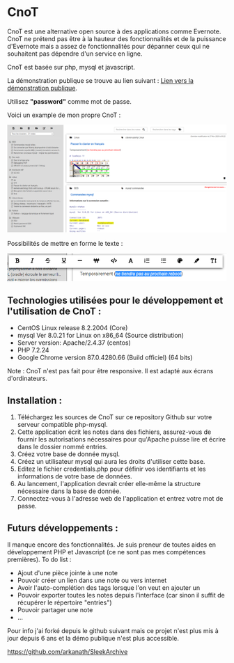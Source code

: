 # CnoT

CnoT est une alternative open source à des applications comme Evernote. CnoT ne prétend pas être à la hauteur des fonctionnalités et de la puissance d'Evernote mais a assez de fonctionnalités pour dépanner ceux qui ne souhaitent pas dépendre d'un service en ligne.

CnoT est basée sur php, mysql et javascript.

La démonstration publique se trouve au lien suivant : [Lien vers la démonstration publique](https://cnot.fr). 

Utilisez <b>"password"</b> comme mot de passe.

Voici un example de mon propre CnoT :

![](image.png)

Possibilités de mettre en forme le texte :

![](image2.png)


## Technologies utilisées pour le développement et l'utilisation de CnoT :

* CentOS Linux release 8.2.2004 (Core)
* mysql  Ver 8.0.21 for Linux on x86_64 (Source distribution)
* Server version: Apache/2.4.37 (centos)
* PHP 7.2.24
* Google Chrome version 87.0.4280.66 (Build officiel) (64 bits)

Note : CnoT n'est pas fait pour être responsive. Il est adapté aux écrans d'ordinateurs.


## Installation :

1. Téléchargez les sources de CnoT sur ce repository Github sur votre serveur compatible php-mysql.
2. Cette application écrit les notes dans des fichiers, assurez-vous de fournir les autorisations nécessaires pour qu'Apache puisse lire et écrire dans le dossier nommé entries.
3. Créez votre base de donnée mysql.
4. Créez un utilisateur mysql qui aura les droits d'utiliser cette base.
5. Editez le fichier credentials.php pour définir vos identifiants et les informations de votre base de données.
6. Au lancement, l'application devrait créer elle-même la structure nécessaire dans la base de donnée.
7. Connectez-vous à l'adresse web de l'application et entrez votre mot de passe.


## Futurs développements :

Il manque encore des fonctionnalités. Je suis preneur de toutes aides en développement PHP et Javascript (ce ne sont pas mes compétences premières). To do list :

* Ajout d'une pièce jointe à une note
* Pouvoir créer un lien dans une note ou vers internet
* Avoir l'auto-complétion des tags lorsque l'on veut en ajouter un
* Pouvoir exporter toutes les notes depuis l'interface (car sinon il suffit de récupérer le répertoire "entries")
* Pouvoir partager une note
* ...

Pour info j'ai forké depuis le github suivant mais ce projet n'est plus mis à jour depuis 6 ans et la démo publique n'est plus accessible.

https://github.com/arkanath/SleekArchive 
